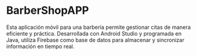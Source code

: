 # BarberShopAPP
Esta aplicación móvil para una barbería permite gestionar citas de manera eficiente y práctica. Desarrollada con Android Studio y programada en Java, utiliza Firebase como base de datos para almacenar y sincronizar información en tiempo real.
